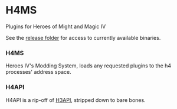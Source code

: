 # H4MS
Plugins for Heroes of Might and Magic IV

See the [release folder](https://github.com/RoseKavalier/H4MS/releases) for access to currently available binaries.

### H4MS
Heroes IV's Modding System, loads any requested plugins to the h4 processes' address space.

### H4API
H4API is a rip-off of [H3API](https://github.com/RoseKavalier/H3Plugins/tree/master/H3API), stripped down to bare bones.
